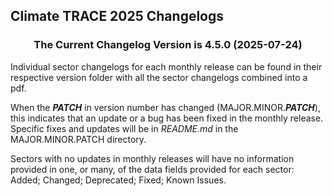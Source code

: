 ## Climate TRACE 2025 Changelogs

<h3 align="center">The Current Changelog Version is 4.5.0 (2025-07-24)</h3>

Individual sector changelogs for each monthly release can be found in their respective version folder with all the sector changelogs combined into a pdf.

When the ***PATCH*** in version number has changed (MAJOR.MINOR.***PATCH***), this indicates that an update or a bug has been fixed in the monthly release. Specific fixes and updates will be in _README.md_ in the MAJOR.MINOR.PATCH directory.

Sectors with no updates in monthly releases will have no information provided in one, or many, of the data fields provided for each sector: 
Added; Changed; Deprecated; Fixed; Known Issues.

